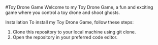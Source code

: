 #Toy Drone Game
Welcome to my Toy Drone Game, a fun and exciting game where you control a toy drone and shoot ghosts.

Installation
To install my Toy Drone Game, follow these steps:

1. Clone this repository to your local machine using git clone.
2. Open the repository in your preferred code editor.
